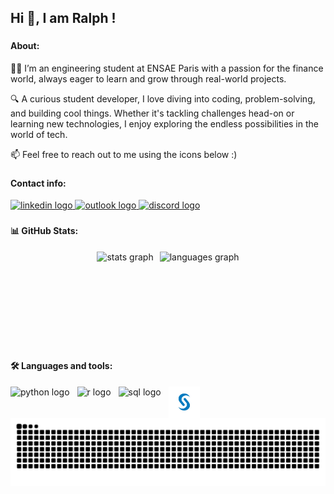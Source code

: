 <h2 align="left">Hi 👋, I am Ralph ! </h2>

###

<h4 align="left">About: </h4>

<p align="left">👨‍💻 I’m an engineering student at ENSAE Paris with a passion for the finance world, always eager to learn and grow through real-world projects.

🔍 A curious student developer, I love diving into coding, problem-solving, and building cool things. Whether it's tackling challenges head-on or learning new technologies, I enjoy exploring the endless possibilities in the world of tech.

📫 Feel free to reach out to me using the icons below :) </p>

###

<h4 align="left">Contact info: </h4>

<div align="left">
  <!-- LinkedIn link -->
  <a href="https://www.linkedin.com/in/ralph-nader" target="_blank">
    <img src="https://img.shields.io/static/v1?message=LinkedIn&logo=linkedin&label=&color=0077B5&logoColor=white&labelColor=&style=for-the-badge" height="35" alt="linkedin logo" />
  </a>
  
  <!-- Outlook email link -->
  <a href="mailto:ralph.nader@outlook.com" target="_blank">
    <img src="https://img.shields.io/static/v1?message=Outlook&logo=microsoft-outlook&label=&color=0078D4&logoColor=white&labelColor=&style=for-the-badge" height="35" alt="outlook logo" />
  </a>
  
  <!-- Discord link -->
  <a href="https://discord.com/users/hideon_" target="_blank">
    <img src="https://img.shields.io/static/v1?message=Discord&logo=discord&label=&color=7289DA&logoColor=white&labelColor=&style=for-the-badge" height="35" alt="discord logo" />
  </a>
</div>

###

<h4 align="left">📊 GitHub Stats: </h4>

<div align="center">
  <div style="display: flex; justify-content: center; align-items: center;">
    <!-- Dark theme for Stats, leaning towards greenish -->
    <img src="https://github-readme-stats.vercel.app/api?username=ralphndr&hide_title=false&hide_rank=false&show_icons=true&include_all_commits=true&count_private=true&disable_animations=false&theme=dark&locale=en&hide_border=false" height="150" alt="stats graph" style="margin-right: 10px;" />
    <!-- Dark theme for Languages -->
    <img src="https://github-readme-stats.vercel.app/api/top-langs?username=ralphndr&locale=en&hide_title=false&layout=compact&card_width=200&langs_count=5&theme=dark&hide_border=false" height="150" alt="languages graph" />
  </div>
</div>

###

<h4 align="left">🛠️ Languages and tools: </h4>

<div align="left" style="display:flex; align-items:center; gap:12px;">
  <!-- Enlarged Python logo -->
  <img src="https://cdn.jsdelivr.net/gh/devicons/devicon/icons/python/python-original.svg" height="50" alt="python logo" />
  <!-- Enlarged R logo -->
  <img src="https://cdn.jsdelivr.net/gh/devicons/devicon/icons/r/r-original.svg" height="50" alt="r logo" />
  <!-- SQL logo -->
  <img src="https://cdn.jsdelivr.net/gh/devicons/devicon/icons/mysql/mysql-original.svg" height="50" alt="sql logo" />
  <!-- SAS logo -->
  <img src=".github/sas.jpg" height="50" alt="sas image" />
</div>

<img alt="GitHub Snake" src="https://raw.githubusercontent.com/ralphndr/ralphndr/output/github-contribution-grid-snake.svg" />
